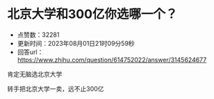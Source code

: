 # 北京大学和300亿你选哪一个？
- 点赞数：32281
- 更新时间：2023年08月01日21时09分59秒
- 回答url：https://www.zhihu.com/question/614752022/answer/3145624677
<body>
 <p data-pid="2AmjSLzv">肯定无脑选北京大学</p>
 <p data-pid="CUlQQJgR">转手把北京大学一卖，远不止300亿</p>
</body>